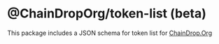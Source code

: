 # @ChainDropOrg/token-list (beta)

This package includes a JSON schema for token list for [ChainDrop.Org](https://chaindrop.org/)
